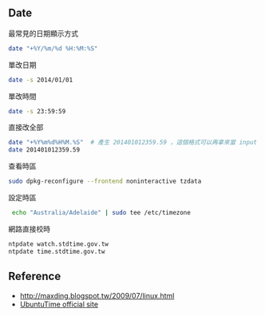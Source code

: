 Date
-------------

最常見的日期顯示方式

```bash
date "+%Y/%m/%d %H:%M:%S"
```

單改日期

```bash
date -s 2014/01/01
```

單改時間

```bash
date -s 23:59:59
```

直接改全部

```bash
date "+%Y%m%d%H%M.%S"  # 產生 201401012359.59 ，這個格式可以再拿來當 input
date 201401012359.59
```

查看時區

```bash
sudo dpkg-reconfigure --frontend noninteractive tzdata
```

設定時區

```bash
 echo "Australia/Adelaide" | sudo tee /etc/timezone
```

網路直接校時

```bash
ntpdate watch.stdtime.gov.tw
ntpdate time.stdtime.gov.tw
```

Reference
-------------

 * http://maxding.blogspot.tw/2009/07/linux.html
 * [UbuntuTime official site](https://help.ubuntu.com/community/UbuntuTime)
